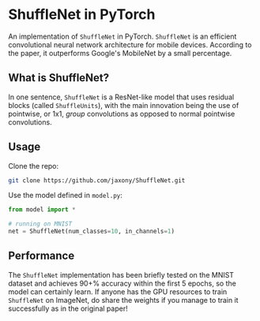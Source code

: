 # ShuffleNet in PyTorch
An implementation of `ShuffleNet` in PyTorch. `ShuffleNet` is an efficient convolutional neural network architecture for mobile devices. According to the paper, it outperforms Google's MobileNet by a small percentage.

## What is ShuffleNet?
In one sentence, `ShuffleNet` is a ResNet-like model that uses residual blocks (called `ShuffleUnits`), with the main innovation being the use of pointwise, or 1x1, *group* convolutions as opposed to normal pointwise convolutions.

## Usage
Clone the repo:
```bash
git clone https://github.com/jaxony/ShuffleNet.git
```

Use the model defined in `model.py`:
```python
from model import *

# running on MNIST
net = ShuffleNet(num_classes=10, in_channels=1)
```

## Performance
The `ShuffleNet` implementation has been briefly tested on the MNIST dataset and achieves 90+% accuracy within the first 5 epochs, so the model can certainly learn. If anyone has the GPU resources to train `ShuffleNet` on ImageNet, do share the weights if you manage to train it successfully as in the original paper!


